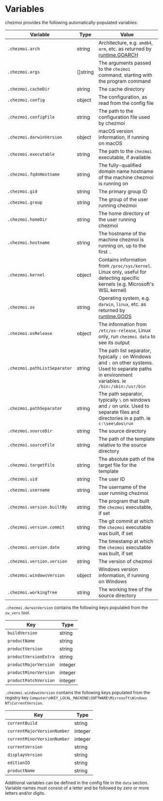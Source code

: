 # Variables

chezmoi provides the following automatically-populated variables:

| Variable                      | Type     | Value                                                                                                                                                 |
|-------------------------------| -------- |-------------------------------------------------------------------------------------------------------------------------------------------------------|
| `.chezmoi.arch`               | string   | Architecture, e.g. `amd64`, `arm`, etc. as returned by [runtime.GOARCH](https://pkg.go.dev/runtime?tab=doc#pkg-constants)                             |
| `.chezmoi.args`               | []string | The arguments passed to the `chezmoi` command, starting with the program command                                                                      |
| `.chezmoi.cacheDir`           | string   | The cache directory                                                                                                                                   |
| `.chezmoi.config`             | object   | The configuration, as read from the config file                                                                                                       |
| `.chezmoi.configFile`         | string   | The path to the configuration file used by chezmoi                                                                                                    |
| `.chezmoi.darwinVersion`      | object   | macOS version information, if running on macOS                                                                                                        |
| `.chezmoi.executable`         | string   | The path to the `chezmoi` executable, if available                                                                                                    |
| `.chezmoi.fqdnHostname`       | string   | The fully-qualified domain name hostname of the machine chezmoi is running on                                                                         |
| `.chezmoi.gid`                | string   | The primary group ID                                                                                                                                  |
| `.chezmoi.group`              | string   | The group of the user running chezmoi                                                                                                                 |
| `.chezmoi.homeDir`            | string   | The home directory of the user running chezmoi                                                                                                        |
| `.chezmoi.hostname`           | string   | The hostname of the machine chezmoi is running on, up to the first `.`                                                                                |
| `.chezmoi.kernel`             | object   | Contains information from `/proc/sys/kernel`. Linux only, useful for detecting specific kernels (e.g. Microsoft's WSL kernel)                         |
| `.chezmoi.os`                 | string   | Operating system, e.g. `darwin`, `linux`, etc. as returned by [runtime.GOOS](https://pkg.go.dev/runtime?tab=doc#pkg-constants)                        |
| `.chezmoi.osRelease`          | object   | The information from `/etc/os-release`, Linux only, run `chezmoi data` to see its output                                                              |
| `.chezmoi.pathListSeparator`  | string   | The path list separator, typically `;` on Windows and `:` on other systems. Used to separate paths in environment variables. ie `/bin:/sbin:/usr/bin` |
| `.chezmoi.pathSeparator`      | string   | The path separator, typically `\` on windows and `/` on unix. Used to separate files and directories in a path. ie `c:\see\dos\run`                   |
| `.chezmoi.sourceDir`          | string   | The source directory                                                                                                                                  |
| `.chezmoi.sourceFile`         | string   | The path of the template relative to the source directory                                                                                             |
| `.chezmoi.targetFile`         | string   | The absolute path of the target file for the template                                                                                                 |
| `.chezmoi.uid`                | string   | The user ID                                                                                                                                           |
| `.chezmoi.username`           | string   | The username of the user running chezmoi                                                                                                              |
| `.chezmoi.version.builtBy`    | string   | The program that built the `chezmoi` executable, if set                                                                                               |
| `.chezmoi.version.commit`     | string   | The git commit at which the `chezmoi` executable was built, if set                                                                                    |
| `.chezmoi.version.date`       | string   | The timestamp at which the `chezmoi` executable was built, if set                                                                                     |
| `.chezmoi.version.version`    | string   | The version of chezmoi                                                                                                                                |
| `.chezmoi.windowsVersion`     | object   | Windows version information, if running on Windows                                                                                                    |
| `.chezmoi.workingTree`        | string   | The working tree of the source directory                                                                                                              |

`.chezmoi.darwinVersion` contains the following keys populated from the
`sw_vers` tool.

| Key                         | Type    |
| --------------------------- | ------- |
| `buildVersion`              | string  |
| `productName`               | string  |
| `productVersion`            | string  |
| `productVersionExtra`       | string  |
| `productMajorVersion`       | integer |
| `productMinorVersion`       | integer |
| `productPatchVersion`       | integer |

`.chezmoi.windowsVersion` contains the following keys populated from the
registry key `Computer\HKEY_LOCAL_MACHINE\SOFTWARE\Microsoft\Windows
NT\CurrentVersion`.

| Key                         | Type    |
| --------------------------- | ------- |
| `currentBuild`              | string  |
| `currentMajorVersionNumber` | integer |
| `currentMinorVersionNumber` | integer |
| `currentVersion`            | string  |
| `displayVersion`            | string  |
| `editionID`                 | string  |
| `productName`               | string  |

Additional variables can be defined in the config file in the `data` section.
Variable names must consist of a letter and be followed by zero or more letters
and/or digits.
